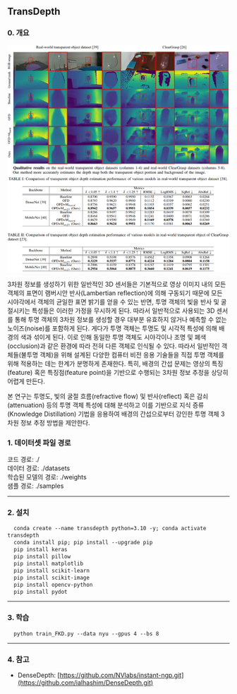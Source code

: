 ## TransDepth

### 0. 개요
  ![teaser](Asset/Qualitative.png)
  ![teaser](Asset/quantitative.png)

  3차원 정보를 생성하기 위한 일반적인 3D 센서들은 기본적으로 영상 이미지 내의 모든 객체의 표면이 램버시안 반사(Lambertian reflection)에 의해 구동되기 때문에 모든 시야각에서 객체의 균일한 표면 밝기를 얻을 수 있는 반면, 투명 객체의 빛을 반사 및 굴절시키는 특성들은 이러한 가정을 무시하게 된다. 따라서 일반적으로 사용되는 3D 센서를 통해 투명 객체의 3차원 정보를 생성할 경우 대부분 유효하지 않거나 예측할 수 없는 노이즈(noise)를 포함하게 된다. 게다가 투명 객체는 투명도 및 시각적 특성에 의해 배경의 색과 섞이게 된다. 이로 인해 동일한 투명 객체도 시야각이나 조명 및 폐색(occlusion)과 같은 환경에 따라 전혀 다른 객체로 인식될 수 있다. 따라서 일반적인 객체들(불투명 객체)을 위해 설계된 다양한 컴퓨터 비전 응용 기술들을 직접 투명 객체를 위해 적용하는 데는 한계가 분명하게 존재한다. 특히, 배경의 간섭 문제는 영상의 특징(feature) 혹은 특징점(feature point)을 기반으로 수행되는 3차원 정보 추정을 상당히 어렵게 만든다. 
  
  본 연구는 투명도, 빛의 굴절 흐름(refractive flow) 및 반사(reflect) 혹은 감쇠(attenuation) 등의 투명 객체 특성에 대해 분석하고 이를 기반으로 지식 증류(Knowledge Distillation) 기법을 응용하여 배경의 간섭으로부터 강인한 투명 객체 3차원 정보 추정 방법을 제안한다.
  
### 1. 데이터셋 파일 경로

  코드 경로: ./ <br>
  데이터 경로: ./datasets <br>
  학습된 모델의 경로: ./weights <br>
  샘플 경로: ./samples <br>

****


### 2. 설치

      conda create --name transdepth python=3.10 -y; conda activate transdepth
      conda install pip; pip install --upgrade pip
      pip install keras
      pip install pillow
      pip install matplotlib
      pip install scikit-learn
      pip install scikit-image
      pip install opencv-python
      pip install pydot
      
****

### 3. 학습

      python train_FKD.py --data nyu --gpus 4 --bs 8

****


### 4. 참고

* DenseDepth: [https://github.com/NVlabs/instant-ngp.git](https://github.com/ialhashim/DenseDepth.git)
      
      
<br>
